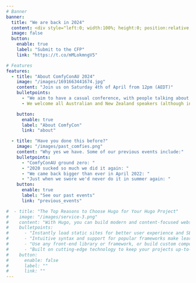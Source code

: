 ```yaml
---
# Banner
banner:
  title: "We are back in 2024"
  content: <div style="left:0; width:100%; height:0; position:relative; padding-bottom:25%; margin:0 auto"><iframe src="https://www.tickcounter.com/widget/countdown/4480727" style="top:0; left:0; width:100%; height:100%; position:absolute; border:0; overflow:hidden" title="Countdown to ComfyConAU 2024"></iframe></div><br><br>
  image: false
  button:
    enable: true
    label: "Submit to the CFP"
    link: "https://t.co/mMLokmngV5"

# Features
features:
  - title: "About ComfyConAU 2024"
    image: "/images/1691663441674.jpg"
    content: "Join us on Saturday 4th of April from 12pm (AEDT)"
    bulletpoints:
      - "We aim to have a casual conference, with people talking about things that interest them and the rest of the community. You can be at home, in your pyjamas, drinking a beer, and we'll take you."
      - We welcome all Australian and New Zealand speakers (although international speakers are welcome too if you want to stay up late!) to talk about Cyber Security, and Cyber Security Adjacent topics, close to their hearts.

    button:
      enable: true
      label: "About ComfyCon"
      link: "about"

  - title: "Have you done this before?"
    image: "/images/past_comfies.png"
    content: "Why yes we have. Some of our previous events include:"
    bulletpoints:
      - "ComfyConAU ground zero: "
      - "2020 sucked so much we did it again: "
      - "We came back bigger than ever in April 2022: "
      - "Just when we swore we'd never do it in summer again: "
    button:
      enable: true
      label: "See our past events"
      link: "previous_events"

#  - title: "The Top Reasons to Choose Hugo for Your Hugo Project"
#    image: "/images/service-3.png"
#    content: "With Hugo, you can build modern and content-focused websites without sacrificing performance or ease of use."
#    bulletpoints:
#      - "Instantly load static sites for better user experience and SEO."
#      - "Intuitive syntax and support for popular frameworks make learning and using Hugo a breeze."
#      - "Use any front-end library or framework, or build custom components, for any project size."
#      - "Built on cutting-edge technology to keep your projects up-to-date with the latest web standards."
#    button:
#      enable: false
#      label: ""
#      link: ""
---
```

